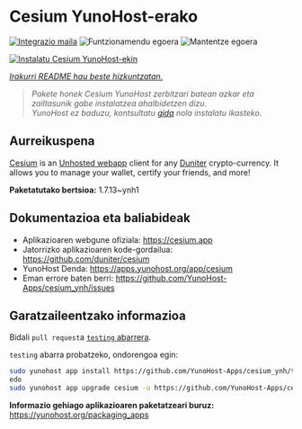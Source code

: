 <!--
Ohart ongi: README hau automatikoki sortu da <https://github.com/YunoHost/apps/tree/master/tools/readme_generator>ri esker
EZ editatu eskuz.
-->

# Cesium YunoHost-erako

[![Integrazio maila](https://dash.yunohost.org/integration/cesium.svg)](https://dash.yunohost.org/appci/app/cesium) ![Funtzionamendu egoera](https://ci-apps.yunohost.org/ci/badges/cesium.status.svg) ![Mantentze egoera](https://ci-apps.yunohost.org/ci/badges/cesium.maintain.svg)

[![Instalatu Cesium YunoHost-ekin](https://install-app.yunohost.org/install-with-yunohost.svg)](https://install-app.yunohost.org/?app=cesium)

*[Irakurri README hau beste hizkuntzatan.](./ALL_README.md)*

> *Pakete honek Cesium YunoHost zerbitzari batean azkar eta zailtasunik gabe instalatzea ahalbidetzen dizu.*  
> *YunoHost ez baduzu, kontsultatu [gida](https://yunohost.org/install) nola instalatu ikasteko.*

## Aurreikuspena

[Cesium](https://cesium.app) is an [Unhosted webapp](https://unhosted.org) client for any [Duniter](https://duniter.org) crypto-currency.
It allows you to manage your wallet, certify your friends, and more!


**Paketatutako bertsioa:** 1.7.13~ynh1
## Dokumentazioa eta baliabideak

- Aplikazioaren webgune ofiziala: <https://cesium.app>
- Jatorrizko aplikazioaren kode-gordailua: <https://github.com/duniter/cesium>
- YunoHost Denda: <https://apps.yunohost.org/app/cesium>
- Eman errore baten berri: <https://github.com/YunoHost-Apps/cesium_ynh/issues>

## Garatzaileentzako informazioa

Bidali `pull request`a [`testing` abarrera](https://github.com/YunoHost-Apps/cesium_ynh/tree/testing).

`testing` abarra probatzeko, ondorengoa egin:

```bash
sudo yunohost app install https://github.com/YunoHost-Apps/cesium_ynh/tree/testing --debug
edo
sudo yunohost app upgrade cesium -u https://github.com/YunoHost-Apps/cesium_ynh/tree/testing --debug
```

**Informazio gehiago aplikazioaren paketatzeari buruz:** <https://yunohost.org/packaging_apps>

